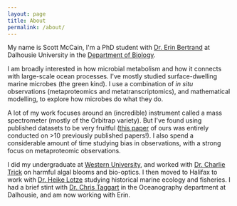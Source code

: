 ```yaml
---
layout: page
title: About
permalink: /about/
---
```


My name is Scott McCain, I'm a PhD student with [Dr. Erin Bertrand](http://erinbertrand.blogspot.ca/) at Dalhousie University in the [Department of Biology](https://www.dal.ca/faculty/science/biology.html).  

I am broadly interested in how microbial metabolism and how it connects with large-scale ocean processes. I've mostly studied surface-dwelling marine microbes (the green kind). I use a combination of *in situ* observations (metaproteomics and metatranscriptomics), and mathematical modelling, to explore how microbes do what they do.

A lot of my work focuses around an (incredible) instrument called a mass spectrometer (mostly of the Orbitrap variety). But I've found using published datasets to be very fruitful ([this paper](https://pubmed.ncbi.nlm.nih.gov/31483995/) of ours was entirely conducted on >10 previously published papers!). I also spend a considerable amount of time studying bias in observations, with a strong focus on metaproteomic observations.

I did my undergraduate at [Western University](https://www.uwo.ca/biology/), and worked with [Dr. Charlie Trick](https://www.uwo.ca/biology/directory/faculty/trick.html) on harmful algal blooms and bio-optics. I then moved to Halifax to work with [Dr. Heike Lotze](http://lotzelab.biology.dal.ca/) studying historical marine ecology and fisheries. I had a brief stint with [Dr. Chris Taggart](http://fishocean.ocean.dal.ca/) in the Oceanography department at Dalhousie, and am now working with Erin.
